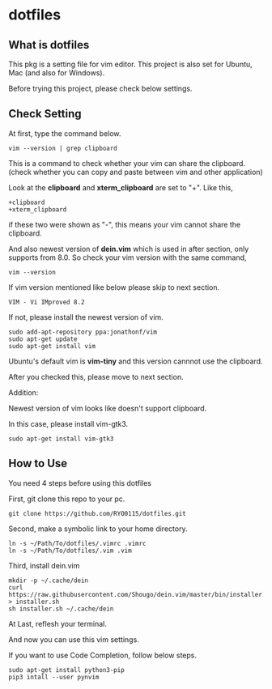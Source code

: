 # dotfiles
## What is dotfiles
This pkg is a setting file for vim editor.
This project is also set for Ubuntu, Mac (and also for Windows).

Before trying this project, please check below settings.

## Check Setting
At first, type the command below.

	vim --version | grep clipboard

This is a command to check whether your vim can share the clipboard.
(check whether you can copy and paste between vim and other application)

Look at the **clipboard** and **xterm_clipboard** are set to "+".
Like this, 

	+clipboard
	+xterm_clipboard

if these two were shown as "-", this means your vim cannot share the clipboard.

And also newest version of **dein.vim** which is used in after section, only supports from 8.0.
So check your vim version with the same command,

	vim --version

If vim version mentioned like below please skip to next section.

	VIM - Vi IMproved 8.2

If not, please install the newest version of vim.

	sudo add-apt-repository ppa:jonathonf/vim
	sudo apt-get update
	sudo apt-get install vim

Ubuntu's default vim is **vim-tiny** and this version cannnot use the clipboard.

After you checked this, please move to next section.

Addition:

Newest version of vim looks like doesn't support clipboard.

In this case, please install vim-gtk3.

	sudo apt-get install vim-gtk3


## How to Use
You need 4 steps before using this dotfiles

First, git clone this repo to your pc.

	git clone https://github.com/RYO0115/dotfiles.git

Second, make a symbolic link to your home directory.

	ln -s ~/Path/To/dotfiles/.vimrc .vimrc
	ln -s ~/Path/To/dotfiles/.vim .vim

Third, install dein.vim

	mkdir -p ~/.cache/dein
	curl https://raw.githubusercontent.com/Shougo/dein.vim/master/bin/installer.sh > installer.sh
	sh installer.sh ~/.cache/dein

At Last, reflesh your terminal.

And now you can use this vim settings.

If you want to use Code Completion, follow below steps.

	sudo apt-get install python3-pip
	pip3 intall --user pynvim


